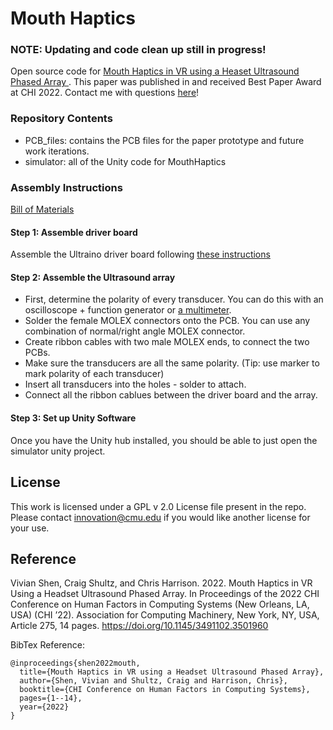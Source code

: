 # Mouth Haptics
### NOTE: Updating and code clean up still in progress!
Open source code for <a href="https://dl.acm.org/doi/10.1145/3491102.3501960"> Mouth Haptics in VR using a Heaset Ultrasound Phased Array </a>.
This paper was published in and received Best Paper Award at CHI 2022.
Contact me with questions <a href="vivian-shen.com">here</a>!

### Repository Contents
 - PCB\_files: contains the PCB files for the paper prototype and future work iterations.
 - simulator: all of the Unity code for MouthHaptics

### Assembly Instructions
<a href="https://docs.google.com/spreadsheets/d/19ZBoKU5TYJbX7AsaLpiNlDs6BuEZi-PdD4ZHkbttzh4/edit?usp=sharing">Bill of Materials</a>
#### Step 1: Assemble driver board
Assemble the Ultraino driver board following <a href="www.instructables.com/Ultrasonic-Array/">these instructions</a>

#### Step 2: Assemble the Ultrasound array
- First, determine the polarity of every transducer. You can do this with an oscilloscope + function generator or <a href="https://www.youtube.com/watch?v=0HaKv3aJQWA">a multimeter</a>.
- Solder the female MOLEX connectors onto the PCB. You can use any combination of normal/right angle MOLEX connector.
- Create ribbon cables with two male MOLEX ends, to connect the two PCBs.
- Make sure the transducers are all the same polarity. (Tip: use marker to mark polarity of each transducer)
- Insert all transducers into the holes - solder to attach.
- Connect all the ribbon cablues between the driver board and the array.

#### Step 3: Set up Unity Software
Once you have the Unity hub installed, you should be able to just open the simulator unity project.

## License
This work is licensed under a GPL v 2.0 License file present in the repo. Please contact innovation@cmu.edu if you would like another license for your use.

## Reference
Vivian Shen, Craig Shultz, and Chris Harrison. 2022. Mouth Haptics in VR Using a Headset Ultrasound Phased Array. In Proceedings of the 2022 CHI Conference on Human Factors in Computing Systems (New Orleans, LA, USA) (CHI ’22). Association for Computing Machinery, New York, NY, USA, Article 275, 14 pages. https://doi.org/10.1145/3491102.3501960

BibTex Reference:
```
@inproceedings{shen2022mouth,
  title={Mouth Haptics in VR using a Headset Ultrasound Phased Array},
  author={Shen, Vivian and Shultz, Craig and Harrison, Chris},
  booktitle={CHI Conference on Human Factors in Computing Systems},
  pages={1--14},
  year={2022}
}
```
